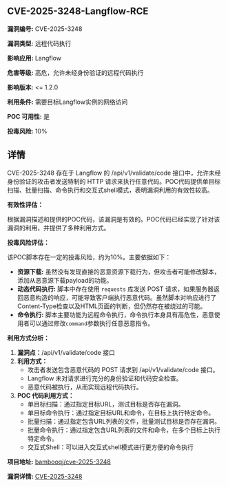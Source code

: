 ## CVE-2025-3248-Langflow-RCE

**漏洞编号:** CVE-2025-3248

**漏洞类型:** 远程代码执行

**影响应用:** Langflow

**危害等级:** 高危，允许未经身份验证的远程代码执行

**影响版本:** <= 1.2.0

**利用条件:** 需要目标Langflow实例的网络访问

**POC 可用性:** 是

**投毒风险:** 10%

## 详情

CVE-2025-3248 存在于 Langflow 的 /api/v1/validate/code 接口中，允许未经身份验证的攻击者发送特制的 HTTP 请求来执行任意代码。POC代码提供单目标扫描、批量扫描、命令执行和交互式shell模式，表明漏洞利用的有效性较高。

**有效性评估：**

根据漏洞描述和提供的POC代码，该漏洞是有效的。POC代码已经实现了针对该漏洞的利用，并提供了多种利用方式。

**投毒风险评估：**

该POC脚本存在一定的投毒风险，约为10%。主要依据如下：

*   **资源下载:** 虽然没有发现直接的恶意资源下载行为，但攻击者可能修改脚本，添加从恶意源下载payload的功能。
*   **动态代码执行:** 脚本中存在使用 `requests` 库发送 POST 请求，如果服务器返回恶意构造的响应，可能导致客户端执行恶意代码。虽然脚本对响应进行了Content-Type检查以及HTML页面的判断，但仍然存在被绕过的可能。
*   **命令执行:**  脚本主要功能为远程命令执行，命令执行本身具有高危性，恶意使用者可以通过修改`command`参数执行任意恶意指令。

**利用方式分析：**

1.  **漏洞点：**/api/v1/validate/code 接口
2.  **利用方式：**
    *   攻击者发送包含恶意代码的 POST 请求到 /api/v1/validate/code 接口。
    *   Langflow 未对请求进行充分的身份验证和代码安全检查。
    *   恶意代码被执行，从而实现远程代码执行。
3.  **POC 代码利用方式：**
    *   单目标扫描：通过指定目标URL，测试目标是否存在漏洞。
    *   单目标命令执行：通过指定目标URL和命令，在目标上执行特定命令。
    *   批量扫描：通过指定包含URL列表的文件，批量测试目标是否存在漏洞。
    *   批量命令执行：通过指定包含URL列表的文件和命令，在多个目标上执行特定命令。
    *   交互式Shell：可以进入交互式shell模式进行更方便的命令执行

**项目地址:** [bambooqj/cve-2025-3248](https://github.com/bambooqj/cve-2025-3248)

**漏洞详情:** [CVE-2025-3248](https://nvd.nist.gov/vuln/detail/CVE-2025-3248)